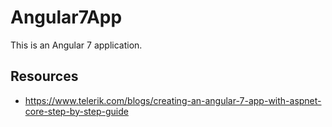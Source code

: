 # Angular7App
This is an Angular 7 application.

## Resources

* https://www.telerik.com/blogs/creating-an-angular-7-app-with-aspnet-core-step-by-step-guide

